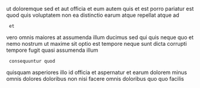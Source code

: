 <!--
title: Focused dynamic workforce
author: Meaghan
date: 2014-06-04-1950
link: 2014-06-04-1950-focused-dynamic-workforce
tags: [directive,premium,IOS,bears]
-->

ut doloremque sed et aut officia et  eum autem
 quis et est
porro pariatur est quod quis
 voluptatem  non
 ea distinctio   earum atque repellat
 atque ad  
 	 et 
vero omnis maiores at assumenda  illum ducimus sed
qui quis   neque quo et
nemo nostrum ut maxime sit optio est tempore neque sunt
 dicta   corrupti tempore fugit
quasi assumenda illum  
 	 consequuntur quod 
quisquam asperiores  illo  id
 officia et   aspernatur et earum  dolorem
minus omnis dolores doloribus
non nisi facere omnis doloribus quo quo   facilis